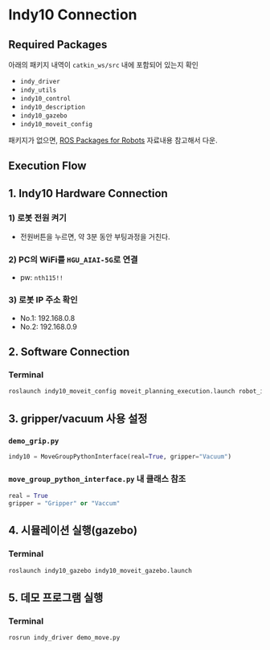 # Indy10 Connection

## Required Packages

아래의 패키지 내역이 `catkin_ws/src` 내에 포함되어 있는지 확인

* `indy_driver`
* `indy_utils`
* `indy10_control`
* `indy10_description`
* `indy10_gazebo`
* `indy10_moveit_config`

패키지가 없으면, [ROS Packages for Robots](co-robot-programming/installation/ros/ros-packages-for-robots.md) 자료내용 참고해서 다운.


## Execution Flow

## 1. Indy10 Hardware Connection

### 1) 로봇 전원 켜기

* 전원버튼을 누르면, 약 3분 동안 부팅과정을 거친다.

### 2) PC의 WiFi를 `HGU_AIAI-5G`로 연결

* pw: `nth115!!`

### 3) 로봇 IP 주소 확인

* No.1: 192.168.0.8
* No.2: 192.168.0.9


## 2. Software Connection

### Terminal

```bash
roslaunch indy10_moveit_config moveit_planning_execution.launch robot_ip:=192.168.0.8
```


## 3. gripper/vacuum 사용 설정

### `demo_grip.py`

```python
indy10 = MoveGroupPythonInterface(real=True, gripper="Vacuum")
```

### `move_group_python_interface.py` 내 클래스 참조

```python
real = True
gripper = "Gripper" or "Vaccum"
```


## 4. 시뮬레이션 실행(gazebo)

### Terminal

```bash
roslaunch indy10_gazebo indy10_moveit_gazebo.launch
```


## 5. 데모 프로그램 실행

### Terminal

```bash
rosrun indy_driver demo_move.py
```
